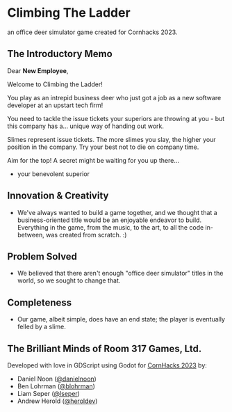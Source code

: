 # Climbing The Ladder
an office deer simulator game created for Cornhacks 2023.

## The Introductory Memo
Dear **New Employee**,

Welcome to Climbing the Ladder!

You play as an intrepid business deer who just got a job as a new software developer at an upstart tech firm!

You need to tackle the issue tickets your superiors are throwing at you - but this company has a... unique way of handing out work.

Slimes represent issue tickets. The more slimes you slay, the higher your position in the company. Try your best not to die on company time.

Aim for the top! A secret might be waiting for you up there...

- your benevolent superior

## Innovation & Creativity
- We've always wanted to build a game together, and we thought that a business-oriented title would be an enjoyable endeavor to build. Everything in the game, from the music, to the art, to all the code in-between, was created from scratch. :)

## Problem Solved
- We believed that there aren't enough "office deer simulator" titles in the world, so we sought to change that.

## Completeness
- Our game, albeit simple, does have an end state; the player is eventually felled by a slime.

## The Brilliant Minds of Room 317 Games, Ltd.
Developed with love in GDScript using Godot for [CornHacks 2023](https://unlcornhacks.com/) by:
* Daniel Noon ([@danielnoon](https://github.com/danielnoon))
* Ben Lohrman ([@blohrman](https://github.com/blohrman))
* Liam Seper ([@lseper](https://github.com/lseper))
* Andrew Herold ([@heroldev](https://github.com/heroldev))



